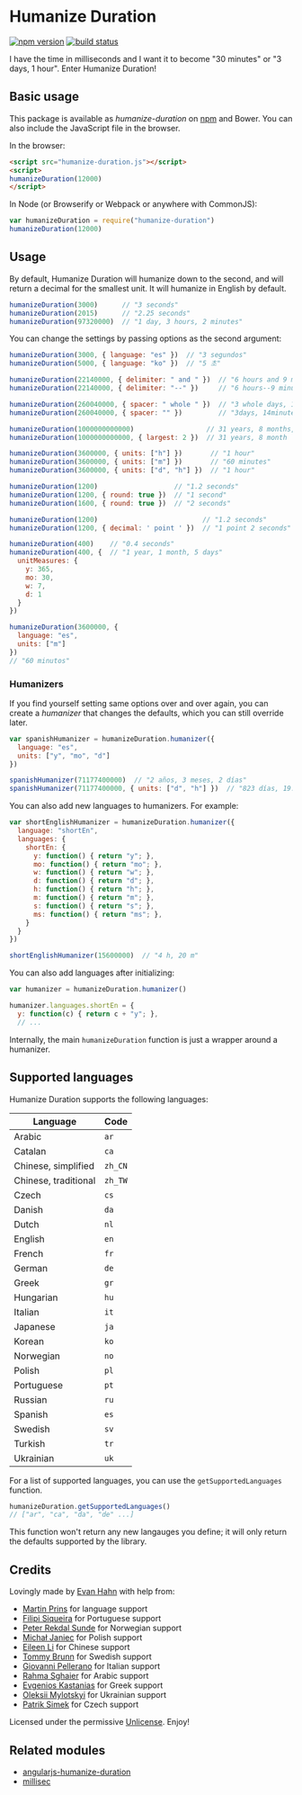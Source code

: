 Humanize Duration
=================
[![npm version](https://badge.fury.io/js/humanize-duration.svg)](https://npmjs.org/package/humanize-duration)
[![build status](https://travis-ci.org/EvanHahn/HumanizeDuration.js.svg?branch=master)](https://travis-ci.org/EvanHahn/HumanizeDuration.js)

I have the time in milliseconds and I want it to become "30 minutes" or "3 days, 1 hour". Enter Humanize Duration!

Basic usage
-----------

This package is available as *humanize-duration* on [npm](https://www.npmjs.com/package/humanize-duration) and Bower. You can also include the JavaScript file in the browser.

In the browser:

```html
<script src="humanize-duration.js"></script>
<script>
humanizeDuration(12000)
</script>
```

In Node (or Browserify or Webpack or anywhere with CommonJS):

```js
var humanizeDuration = require("humanize-duration")
humanizeDuration(12000)
```

Usage
-----

By default, Humanize Duration will humanize down to the second, and will return a decimal for the smallest unit. It will humanize in English by default.

```js
humanizeDuration(3000)      // "3 seconds"
humanizeDuration(2015)      // "2.25 seconds"
humanizeDuration(97320000)  // "1 day, 3 hours, 2 minutes"
```

You can change the settings by passing options as the second argument:

```js
humanizeDuration(3000, { language: "es" })  // "3 segundos"
humanizeDuration(5000, { language: "ko" })  // "5 초"

humanizeDuration(22140000, { delimiter: " and " })  // "6 hours and 9 minutes"
humanizeDuration(22140000, { delimiter: "--" })     // "6 hours--9 minutes"

humanizeDuration(260040000, { spacer: " whole " })  // "3 whole days, 14 whole minutes"
humanizeDuration(260040000, { spacer: "" })         // "3days, 14minutes"

humanizeDuration(1000000000000)                  // 31 years, 8 months, 1 week, 19 hours, 46 minutes, 40 seconds
humanizeDuration(1000000000000, { largest: 2 })  // 31 years, 8 month

humanizeDuration(3600000, { units: ["h"] })       // "1 hour"
humanizeDuration(3600000, { units: ["m"] })       // "60 minutes"
humanizeDuration(3600000, { units: ["d", "h"] })  // "1 hour"

humanizeDuration(1200)                   // "1.2 seconds"
humanizeDuration(1200, { round: true })  // "1 second"
humanizeDuration(1600, { round: true })  // "2 seconds"

humanizeDuration(1200)                          // "1.2 seconds"
humanizeDuration(1200, { decimal: ' point ' })  // "1 point 2 seconds"

humanizeDuration(400)    // "0.4 seconds"
humanizeDuration(400, {  // "1 year, 1 month, 5 days"
  unitMeasures: {
    y: 365,
    mo: 30,
    w: 7,
    d: 1
  }
})

humanizeDuration(3600000, {
  language: "es",
  units: ["m"]
})
// "60 minutos"
```

### Humanizers

If you find yourself setting same options over and over again, you can create a *humanizer* that changes the defaults, which you can still override later.

```js
var spanishHumanizer = humanizeDuration.humanizer({
  language: "es",
  units: ["y", "mo", "d"]
})

spanishHumanizer(71177400000)  // "2 años, 3 meses, 2 días"
spanishHumanizer(71177400000, { units: ["d", "h"] })  // "823 días, 19.5 horas"
```

You can also add new languages to humanizers. For example:

```js
var shortEnglishHumanizer = humanizeDuration.humanizer({
  language: "shortEn",
  languages: {
    shortEn: {
      y: function() { return "y"; },
      mo: function() { return "mo"; },
      w: function() { return "w"; },
      d: function() { return "d"; },
      h: function() { return "h"; },
      m: function() { return "m"; },
      s: function() { return "s"; },
      ms: function() { return "ms"; },
    }
  }
})

shortEnglishHumanizer(15600000)  // "4 h, 20 m"
```

You can also add languages after initializing:

```js
var humanizer = humanizeDuration.humanizer()

humanizer.languages.shortEn = {
  y: function(c) { return c + "y"; },
  // ...
```

Internally, the main `humanizeDuration` function is just a wrapper around a humanizer.

Supported languages
-------------------

Humanize Duration supports the following languages:

| Language             | Code    |
|----------------------|---------|
| Arabic               | `ar`    |
| Catalan              | `ca`    |
| Chinese, simplified  | `zh_CN` |
| Chinese, traditional | `zh_TW` |
| Czech                | `cs`    |
| Danish               | `da`    |
| Dutch                | `nl`    |
| English              | `en`    |
| French               | `fr`    |
| German               | `de`    |
| Greek                | `gr`    |
| Hungarian            | `hu`    |
| Italian              | `it`    |
| Japanese             | `ja`    |
| Korean               | `ko`    |
| Norwegian            | `no`    |
| Polish               | `pl`    |
| Portuguese           | `pt`    |
| Russian              | `ru`    |
| Spanish              | `es`    |
| Swedish              | `sv`    |
| Turkish              | `tr`    |
| Ukrainian            | `uk`    |

For a list of supported languages, you can use the `getSupportedLanguages` function.

```js
humanizeDuration.getSupportedLanguages()
// ["ar", "ca", "da", "de" ...]
```

This function won't return any new langauges you define; it will only return the defaults supported by the library.

Credits
-------

Lovingly made by [Evan Hahn](http://evanhahn.com/) with help from:

* [Martin Prins](https://github.com/magarcia) for language support
* [Filipi Siqueira](https://github.com/filipi777) for Portuguese support
* [Peter Rekdal Sunde](https://github.com/peters) for Norwegian support
* [Michał Janiec](https://github.com/mjjaniec) for Polish support
* [Eileen Li](https://github.com/eileen3) for Chinese support
* [Tommy Brunn](https://github.com/Nevon) for Swedish support
* [Giovanni Pellerano](https://github.com/evilaliv3) for Italian support
* [Rahma Sghaier](https://twitter.com/sghaierrahma) for Arabic support
* [Evgenios Kastanias](https://github.com/evgenios) for Greek support
* [Oleksii Mylotskyi](https://github.com/spalax) for Ukrainian support
* [Patrik Simek](https://github.com/patriksimek) for Czech support

Licensed under the permissive [Unlicense](http://unlicense.org/). Enjoy!

Related modules
---------------

* [angularjs-humanize-duration](https://github.com/sebastianhaas/angularjs-humanize-duration)
* [millisec](https://github.com/sungwoncho/millisec)
